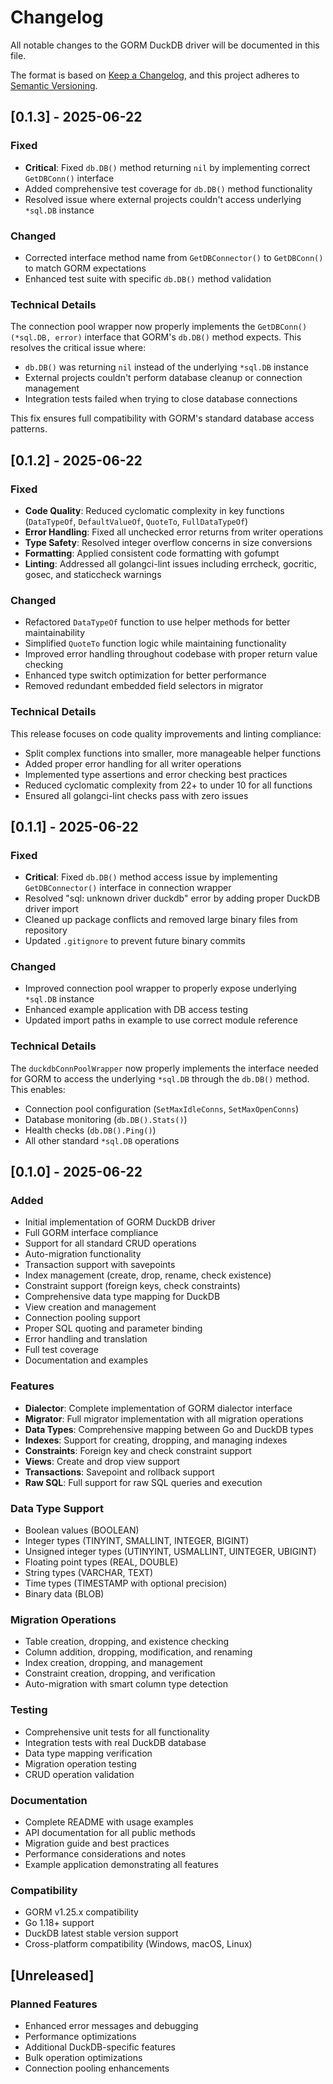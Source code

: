 # Changelog

All notable changes to the GORM DuckDB driver will be documented in this file.

The format is based on [Keep a Changelog](https://keepachangelog.com/en/1.0.0/),
and this project adheres to [Semantic Versioning](https://semver.org/spec/v2.0.0.html).

## [0.1.3] - 2025-06-22

### Fixed

- **Critical**: Fixed `db.DB()` method returning `nil` by implementing correct `GetDBConn()` interface
- Added comprehensive test coverage for `db.DB()` method functionality
- Resolved issue where external projects couldn't access underlying `*sql.DB` instance

### Changed

- Corrected interface method name from `GetDBConnector()` to `GetDBConn()` to match GORM expectations
- Enhanced test suite with specific `db.DB()` method validation

### Technical Details

The connection pool wrapper now properly implements the `GetDBConn() (*sql.DB, error)` interface that GORM's `db.DB()` method expects. This resolves the critical issue where:

- `db.DB()` was returning `nil` instead of the underlying `*sql.DB` instance
- External projects couldn't perform database cleanup or connection management
- Integration tests failed when trying to close database connections

This fix ensures full compatibility with GORM's standard database access patterns.

## [0.1.2] - 2025-06-22

### Fixed

- **Code Quality**: Reduced cyclomatic complexity in key functions (`DataTypeOf`, `DefaultValueOf`, `QuoteTo`, `FullDataTypeOf`)
- **Error Handling**: Fixed all unchecked error returns from writer operations
- **Type Safety**: Resolved integer overflow concerns in size conversions
- **Formatting**: Applied consistent code formatting with gofumpt
- **Linting**: Addressed all golangci-lint issues including errcheck, gocritic, gosec, and staticcheck warnings

### Changed

- Refactored `DataTypeOf` function to use helper methods for better maintainability
- Simplified `QuoteTo` function logic while maintaining functionality
- Improved error handling throughout codebase with proper return value checking
- Enhanced type switch optimization for better performance
- Removed redundant embedded field selectors in migrator

### Technical Details

This release focuses on code quality improvements and linting compliance:

- Split complex functions into smaller, more manageable helper functions
- Added proper error handling for all writer operations
- Implemented type assertions and error checking best practices
- Reduced cyclomatic complexity from 22+ to under 10 for all functions
- Ensured all golangci-lint checks pass with zero issues

## [0.1.1] - 2025-06-22

### Fixed

- **Critical**: Fixed `db.DB()` method access issue by implementing `GetDBConnector()` interface in connection wrapper
- Resolved "sql: unknown driver duckdb" error by adding proper DuckDB driver import
- Cleaned up package conflicts and removed large binary files from repository
- Updated `.gitignore` to prevent future binary commits

### Changed

- Improved connection pool wrapper to properly expose underlying `*sql.DB` instance
- Enhanced example application with DB access testing
- Updated import paths in example to use correct module reference

### Technical Details

The `duckdbConnPoolWrapper` now properly implements the interface needed for GORM to access the underlying `*sql.DB` through the `db.DB()` method. This enables:

- Connection pool configuration (`SetMaxIdleConns`, `SetMaxOpenConns`)
- Database monitoring (`db.DB().Stats()`)
- Health checks (`db.DB().Ping()`)
- All other standard `*sql.DB` operations

## [0.1.0] - 2025-06-22

### Added

- Initial implementation of GORM DuckDB driver
- Full GORM interface compliance
- Support for all standard CRUD operations
- Auto-migration functionality
- Transaction support with savepoints  
- Index management (create, drop, rename, check existence)
- Constraint support (foreign keys, check constraints)
- Comprehensive data type mapping for DuckDB
- View creation and management
- Connection pooling support
- Proper SQL quoting and parameter binding
- Error handling and translation
- Full test coverage
- Documentation and examples

### Features

- **Dialector**: Complete implementation of GORM dialector interface
- **Migrator**: Full migrator implementation with all migration operations
- **Data Types**: Comprehensive mapping between Go and DuckDB types
- **Indexes**: Support for creating, dropping, and managing indexes
- **Constraints**: Foreign key and check constraint support
- **Views**: Create and drop view support
- **Transactions**: Savepoint and rollback support
- **Raw SQL**: Full support for raw SQL queries and execution

### Data Type Support

- Boolean values (BOOLEAN)
- Integer types (TINYINT, SMALLINT, INTEGER, BIGINT)
- Unsigned integer types (UTINYINT, USMALLINT, UINTEGER, UBIGINT)
- Floating point types (REAL, DOUBLE)
- String types (VARCHAR, TEXT)
- Time types (TIMESTAMP with optional precision)
- Binary data (BLOB)

### Migration Operations

- Table creation, dropping, and existence checking
- Column addition, dropping, modification, and renaming
- Index creation, dropping, and management
- Constraint creation, dropping, and verification
- Auto-migration with smart column type detection

### Testing

- Comprehensive unit tests for all functionality
- Integration tests with real DuckDB database
- Data type mapping verification
- Migration operation testing
- CRUD operation validation

### Documentation

- Complete README with usage examples
- API documentation for all public methods
- Migration guide and best practices
- Performance considerations and notes
- Example application demonstrating all features

### Compatibility

- GORM v1.25.x compatibility
- Go 1.18+ support
- DuckDB latest stable version support
- Cross-platform compatibility (Windows, macOS, Linux)

## [Unreleased]

### Planned Features

- Enhanced error messages and debugging
- Performance optimizations
- Additional DuckDB-specific features
- Bulk operation optimizations
- Connection pooling enhancements

